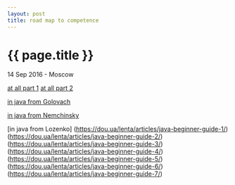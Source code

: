 ```yaml
---
layout: post
title: road map to competence
---
```


{{ page.title }}
================

<p class="meta">14 Sep 2016 - Moscow</p> 

[at all part 1](https://docs.google.com/document/d/1FVvoSY35YD4BfAkv-XYGRITFbE17pA7A-R6S76UVsBQ/pub)
[at all part 2](https://docs.google.com/document/d/1tRkQMMI--Q0Du6naOthzaqCQBs8wQ6iSLOIeseA6W4w/pub)

[in java from Golovach](http://kharkovitcourses.blogspot.ru/p/junior-java-developer-deep-materials.html)

[in java from Nemchinsky](http://javaoutsource.blogspot.ru/2015/09/java-enterprise-dou.html)

[in java from Lozenko]
(https://dou.ua/lenta/articles/java-beginner-guide-1/)
(https://dou.ua/lenta/articles/java-beginner-guide-2/)
(https://dou.ua/lenta/articles/java-beginner-guide-3/)
(https://dou.ua/lenta/articles/java-beginner-guide-4/)
(https://dou.ua/lenta/articles/java-beginner-guide-5/)
(https://dou.ua/lenta/articles/java-beginner-guide-6/)
(https://dou.ua/lenta/articles/java-beginner-guide-7/)
